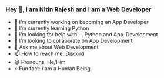### Hey 👋, I am Nitin Rajesh and I am a Web Developer



- 🔭  I’m currently working on becoming an App Developer
- 🌱  I’m currently learning Python
- 🤔  I’m looking for help with ... Python and App-Development
- 👯  I’m looking to collaborate on App Development
- 💬  Ask me about Web Development
- 📫  How to reach me: <a href="https://discord.gg/Y4enK3F9fW">Discord</a>
- 😄  Pronouns: He/Him
- ⚡  Fun fact: I am a Human Being
